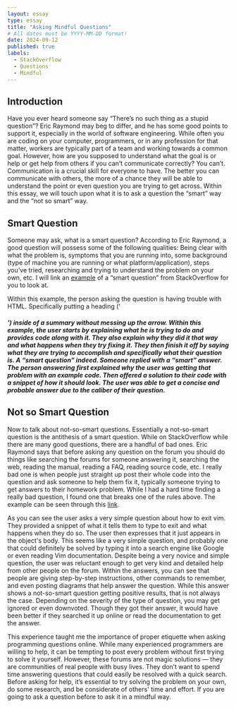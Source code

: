 ```yaml
---
layout: essay
type: essay
title: "Asking Mindful Questions"
# All dates must be YYYY-MM-DD format!
date: 2024-09-12
published: true
labels:
  - StackOverflow
  - Questions
  - Mindful
---
```


## Introduction

Have you ever heard someone say “There’s no such thing as a stupid question”? Eric Raymond may beg to differ, and he has some good points to support it, especially in the world of software engineering. While often you are coding on your computer, programmers, or in any profession for that matter, workers are typically part of a team and working towards a common goal. However, how are you supposed to understand what the goal is or help or get help from others if you can’t communicate correctly? You can’t. Communication is a crucial skill for everyone to have. The better you can communicate with others, the more of a chance they will be able to understand the point or even question you are trying to get across. Within this essay, we will touch upon what it is to ask a question the “smart” way and the “not so smart” way.

## Smart Question
	
Someone may ask, what is a smart question? According to Eric Raymond, a good question will possess some of the following qualities: Being clear with what the problem is, symptoms that you are running into, some background (type of machine you are running or what platform/application), steps you’ve tried, researching and trying to understand the problem on your own, etc. I will link an [example](https://stackoverflow.com/questions/77329234/in-html-how-do-i-put-a-heading-inside-a-summary-without-the-arrow-appearing-abo) of a “smart question” from StackOverflow for you to look at.
	
 Within this example, the person asking the question is having trouble with HTML. Specifically putting a heading ('<h5>') inside of a summary without messing up the arrow. Within this example, the user starts by explaining what he is trying to do and provides code along with it. They also explain why they did it that way and what happens when they try fixing it. They then finish it off by saying what they are trying to accomplish and specifically what their question is. A “smart question” indeed. Someone replied with a “smart” answer. The person answering first explained why the user was getting that problem with an example code. Then offered a solution to their code with a snippet of how it should look. The user was able to get a concise and probable answer due to the caliber of their question. 

## Not so Smart Question


Now to talk about not-so-smart questions. Essentially a not-so-smart question is the antithesis of a smart question. While on StackOverflow while there are many good questions, there are a handful of bad ones. Eric Raymond says that before asking any question on the forum you should do things like searching the forums for someone answering it, searching the web, reading the manual, reading a FAQ, reading source code, etc. I really bad one is when people just straight up post their whole code into the question and ask someone to help them fix it, typically someone trying to get answers to their homework problem. While I had a hard time finding a really bad question, I found one that breaks one of the rules above. The example can be seen through this [link](https://stackoverflow.com/questions/11828270/how-do-i-exit-vim/11828573#11828573). 
	
 As you can see the user asks a very simple question about how to exit vim. They provided a snippet of what it tells them to type to exit and what happens when they do so. The user then expresses that it just appears in the object's body. This seems like a very simple question, and probably one that could definitely be solved by typing it into a search engine like Google or even reading Vim documentation. Despite being a very novice and simple question, the user was reluctant enough to get very kind and detailed help from other people on the forum. Within the answers, you can see that people are giving step-by-step instructions, other commands to remember, and even posting diagrams that help answer the question. While this answer shows a not-so-smart question getting positive results, that is not always the case. Depending on the severity of the type of question, you may get ignored or even downvoted. Though they got their answer, it would have been better if they searched it up online or read the documentation to get the answer.

This experience taught me the importance of proper etiquette when asking programming questions online. While many experienced programmers are willing to help, it can be tempting to post every problem without first trying to solve it yourself. However, these forums are not magic solutions — they are communities of real people with busy lives. They don’t want to spend time answering questions that could easily be resolved with a quick search. Before asking for help, it’s essential to try solving the problem on your own, do some research, and be considerate of others' time and effort. If you are going to ask a question before to ask it in a mindful way.
